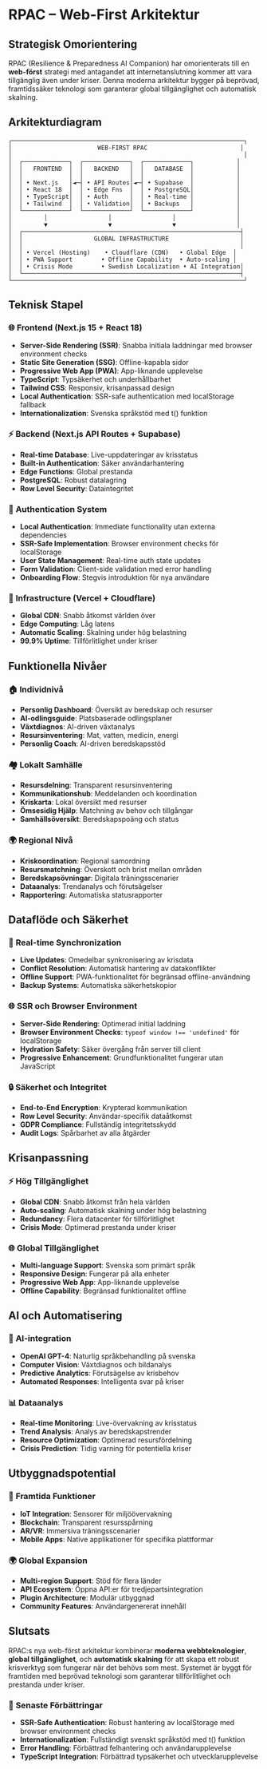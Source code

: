 # RPAC – Web-First Arkitektur

## Strategisk Omorientering

RPAC (Resilience & Preparedness AI Companion) har omorienterats till en **web-först** strategi med antagandet att internetanslutning kommer att vara tillgänglig även under kriser. Denna moderna arkitektur bygger på beprövad, framtidssäker teknologi som garanterar global tillgänglighet och automatisk skalning.

## Arkitekturdiagram

```
┌─────────────────────────────────────────────────────────────────┐
│                        WEB-FIRST RPAC                          │
│                                                                 │
│  ┌─────────────┐  ┌─────────────┐  ┌─────────────┐            │
│  │   FRONTEND  │  │   BACKEND   │  │   DATABASE  │            │
│  │             │  │             │  │             │            │
│  │ • Next.js   │◄─┤ • API Routes│◄─┤ • Supabase  │            │
│  │ • React 18  │  │ • Edge Fns  │  │ • PostgreSQL│            │
│  │ • TypeScript│  │ • Auth      │  │ • Real-time │            │
│  │ • Tailwind  │  │ • Validation│  │ • Backups   │            │
│  └─────────────┘  └─────────────┘  └─────────────┘            │
│         │                 │                 │                 │
│         ▼                 ▼                 ▼                 │
│  ┌─────────────────────────────────────────────────────────────┤
│  │                    GLOBAL INFRASTRUCTURE                    │
│  │                                                             │
│  │ • Vercel (Hosting)    • Cloudflare (CDN)   • Global Edge  │
│  │ • PWA Support        • Offline Capability  • Auto-scaling │
│  │ • Crisis Mode        • Swedish Localization • AI Integration│
│  └─────────────────────────────────────────────────────────────┤
└─────────────────────────────────────────────────────────────────┘
```

## Teknisk Stapel

### 🌐 **Frontend (Next.js 15 + React 18)**
- **Server-Side Rendering (SSR)**: Snabba initiala laddningar med browser environment checks
- **Static Site Generation (SSG)**: Offline-kapabla sidor
- **Progressive Web App (PWA)**: App-liknande upplevelse
- **TypeScript**: Typsäkerhet och underhållbarhet
- **Tailwind CSS**: Responsiv, krisanpassad design
- **Local Authentication**: SSR-safe authentication med localStorage fallback
- **Internationalization**: Svenska språkstöd med t() funktion

### ⚡ **Backend (Next.js API Routes + Supabase)**
- **Real-time Database**: Live-uppdateringar av krisstatus
- **Built-in Authentication**: Säker användarhantering
- **Edge Functions**: Global prestanda
- **PostgreSQL**: Robust datalagring
- **Row Level Security**: Dataintegritet

### 🔐 **Authentication System**
- **Local Authentication**: Immediate functionality utan externa dependencies
- **SSR-Safe Implementation**: Browser environment checks för localStorage
- **User State Management**: Real-time auth state updates
- **Form Validation**: Client-side validation med error handling
- **Onboarding Flow**: Stegvis introduktion för nya användare

### 🚀 **Infrastructure (Vercel + Cloudflare)**
- **Global CDN**: Snabb åtkomst världen över
- **Edge Computing**: Låg latens
- **Automatic Scaling**: Skalning under hög belastning
- **99.9% Uptime**: Tillförlitlighet under kriser

## Funktionella Nivåer

### 🏠 **Individnivå**
- **Personlig Dashboard**: Översikt av beredskap och resurser
- **AI-odlingsguide**: Platsbaserade odlingsplaner
- **Växtdiagnos**: AI-driven växtanalys
- **Resursinventering**: Mat, vatten, medicin, energi
- **Personlig Coach**: AI-driven beredskapsstöd

### 🏘️ **Lokalt Samhälle**
- **Resursdelning**: Transparent resursinventering
- **Kommunikationshub**: Meddelanden och koordination
- **Kriskarta**: Lokal översikt med resurser
- **Ömsesidig Hjälp**: Matchning av behov och tillgångar
- **Samhällsöversikt**: Beredskapspoäng och status

### 🌍 **Regional Nivå**
- **Kriskoordination**: Regional samordning
- **Resursmatchning**: Överskott och brist mellan områden
- **Beredskapsövningar**: Digitala träningsscenarier
- **Dataanalys**: Trendanalys och förutsägelser
- **Rapportering**: Automatiska statusrapporter

## Dataflöde och Säkerhet

### 🔄 **Real-time Synchronization**
- **Live Updates**: Omedelbar synkronisering av krisdata
- **Conflict Resolution**: Automatisk hantering av datakonflikter
- **Offline Support**: PWA-funktionalitet för begränsad offline-användning
- **Backup Systems**: Automatiska säkerhetskopior

### 🌐 **SSR och Browser Environment**
- **Server-Side Rendering**: Optimerad initial laddning
- **Browser Environment Checks**: `typeof window !== 'undefined'` för localStorage
- **Hydration Safety**: Säker övergång från server till client
- **Progressive Enhancement**: Grundfunktionalitet fungerar utan JavaScript

### 🔒 **Säkerhet och Integritet**
- **End-to-End Encryption**: Krypterad kommunikation
- **Row Level Security**: Användar-specifik dataåtkomst
- **GDPR Compliance**: Fullständig integritetsskydd
- **Audit Logs**: Spårbarhet av alla åtgärder

## Krisanpassning

### ⚡ **Hög Tillgänglighet**
- **Global CDN**: Snabb åtkomst från hela världen
- **Auto-scaling**: Automatisk skalning under hög belastning
- **Redundancy**: Flera datacenter för tillförlitlighet
- **Crisis Mode**: Optimerad prestanda under kriser

### 🌐 **Global Tillgänglighet**
- **Multi-language Support**: Svenska som primärt språk
- **Responsive Design**: Fungerar på alla enheter
- **Progressive Web App**: App-liknande upplevelse
- **Offline Capability**: Begränsad funktionalitet offline

## AI och Automatisering

### 🤖 **AI-integration**
- **OpenAI GPT-4**: Naturlig språkbehandling på svenska
- **Computer Vision**: Växtdiagnos och bildanalys
- **Predictive Analytics**: Förutsägelse av krisbehov
- **Automated Responses**: Intelligenta svar på kriser

### 📊 **Dataanalys**
- **Real-time Monitoring**: Live-övervakning av krisstatus
- **Trend Analysis**: Analys av beredskapstrender
- **Resource Optimization**: Optimerad resursfördelning
- **Crisis Prediction**: Tidig varning för potentiella kriser

## Utbyggnadspotential

### 🔮 **Framtida Funktioner**
- **IoT Integration**: Sensorer för miljöövervakning
- **Blockchain**: Transparent resursspårning
- **AR/VR**: Immersiva träningsscenarier
- **Mobile Apps**: Native applikationer för specifika plattformar

### 🌍 **Global Expansion**
- **Multi-region Support**: Stöd för flera länder
- **API Ecosystem**: Öppna API:er för tredjepartsintegration
- **Plugin Architecture**: Modulär utbyggnad
- **Community Features**: Användargenererat innehåll

## Slutsats

RPAC:s nya web-först arkitektur kombinerar **moderna webbteknologier**, **global tillgänglighet**, och **automatisk skalning** för att skapa ett robust krisverktyg som fungerar när det behövs som mest. Systemet är byggt för framtiden med beprövad teknologi som garanterar tillförlitlighet och prestanda under kriser.

### 🚀 **Senaste Förbättringar**
- **SSR-Safe Authentication**: Robust hantering av localStorage med browser environment checks
- **Internationalization**: Fullständigt svenskt språkstöd med t() funktion
- **Error Handling**: Förbättrad felhantering och användarupplevelse
- **TypeScript Integration**: Förbättrad typsäkerhet och utvecklarupplevelse